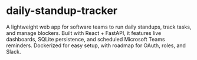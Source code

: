 # daily-standup-tracker
A lightweight web app for software teams to run daily standups, track tasks, and manage blockers. Built with React + FastAPI, it features live dashboards, SQLite persistence, and scheduled Microsoft Teams reminders. Dockerized for easy setup, with roadmap for OAuth, roles, and Slack.
